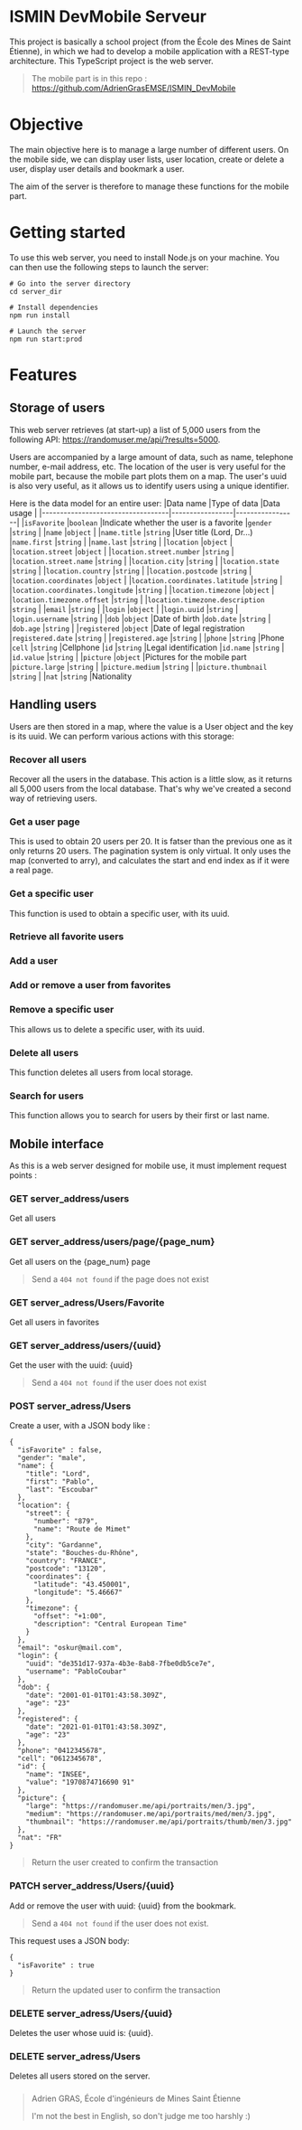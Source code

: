 # ISMIN DevMobile Serveur

This project is basically a school project (from the École des Mines de Saint Étienne), in which we had to develop a mobile application with a REST-type architecture. This TypeScript project is the web server.

> The mobile part is in this repo :
> https://github.com/AdrienGrasEMSE/ISMIN_DevMobile



# Objective

The main objective here is to manage a large number of different users. On the mobile side, we can display user lists, user location, create or delete a user, display user details and bookmark a user.

The aim of the server is therefore to manage these functions for the mobile part.



# Getting started

To use this web server, you need to install Node.js on your machine. You can then use the following steps to launch the server:

```
# Go into the server directory
cd server_dir

# Install dependencies
npm run install

# Launch the server
npm run start:prod
```



# Features

## Storage of users

This web server retrieves (at start-up) a list of 5,000 users from the following API: https://randomuser.me/api/?results=5000. 

Users are accompanied by a large amount of data, such as name, telephone number, e-mail address, etc. The location of the user is very useful for the mobile part, because the mobile part plots them on a map. The user's uuid is also very useful, as it allows us to identify users using a unique identifier.

Here is the data model for an entire user:
|Data name                          |Type of data     |Data usage       |
|-----------------------------------|-----------------|-----------------|
|`isFavorite`                       |`boolean`        |Indicate whether the user is a favorite
|`gender`                           |`string`         |
|`name`                             |`object`         |
|`name.title`                       |`string`         |User title (Lord, Dr...)
|`name.first`                       |`string`         |
|`name.last`                        |`string`         |
|`location`                         |`object`         |
|`location.street`                  |`object`         |
|`location.street.number`           |`string`         |
|`location.street.name`             |`string`         |
|`location.city`                    |`string`         |
|`location.state`                   |`string`         |
|`location.country`                 |`string`         |
|`location.postcode`                |`string`         |
|`location.coordinates`             |`object`         |
|`location.coordinates.latitude`    |`string`         |
|`location.coordinates.longitude`   |`string`         |
|`location.timezone`                |`object`         |
|`location.timezone.offset`         |`string`         |
|`location.timezone.description`    |`string`         |
|`email`                            |`string`         |
|`login`                            |`object`         |
|`login.uuid`                       |`string`         |
|`login.username`                   |`string`         |
|`dob`                              |`object`         |Date of birth
|`dob.date`                         |`string`         |
|`dob.age`                          |`string`         |
|`registered`                       |`object`         |Date of legal registration
|`registered.date`                  |`string`         |
|`registered.age`                   |`string`         |
|`phone`                            |`string`         |Phone
|`cell`                             |`string`         |Cellphone
|`id`                               |`string`         |Legal identification
|`id.name`                          |`string`         |
|`id.value`                         |`string`         |
|`picture`                          |`object`         |Pictures for the mobile part
|`picture.large`                    |`string`         |
|`picture.medium`                   |`string`         |
|`picture.thumbnail`                |`string`         |
|`nat`                              |`string`         |Nationality



## Handling users

Users are then stored in a map, where the value is a User object and the key is its uuid. We can perform various actions with this storage:


### Recover all users

Recover all the users in the database. This action is a little slow, as it returns all 5,000 users from the local database. That's why we've created a second way of retrieving users.


###  Get a user page

This is used to obtain 20 users per 20. It is fatser than the previous one as it only returns 20 users. The pagination system is only virtual. It only uses the map (converted to arry), and calculates the start and end index as if it were a real page.


### Get a specific user

This function is used to obtain a specific user, with its uuid.


### Retrieve all favorite users


### Add a user


### Add or remove a user from favorites


### Remove a specific user

This allows us to delete a specific user, with its uuid.


### Delete all users

This function deletes all users from local storage.


### Search for users

This function allows you to search for users by their first or last name.



## Mobile interface

As this is a web server designed for mobile use, it must implement request points :


### GET server_address/users

Get all users


### GET server_address/users/page/{page_num}

Get all users on the {page_num} page
> Send a `404 not found` if the page does not exist


### GET server_adress/Users/Favorite

Get all users in favorites


### GET server_address/users/{uuid}

Get the user with the uuid: {uuid}
> Send a `404 not found` if the user does not exist


### POST server_adress/Users

Create a user, with a JSON body like :
```
{
  "isFavorite" : false,
  "gender": "male",
  "name": {
    "title": "Lord",
    "first": "Pablo",
    "last": "Escoubar"
  },
  "location": {
    "street": {
      "number": "879",
      "name": "Route de Mimet"
    },
    "city": "Gardanne",
    "state": "Bouches-du-Rhône",
    "country": "FRANCE",
    "postcode": "13120",
    "coordinates": {
      "latitude": "43.450001",
      "longitude": "5.46667"
    },
    "timezone": {
      "offset": "+1:00",
      "description": "Central European Time"
    }
  },
  "email": "oskur@mail.com",
  "login": {
    "uuid": "de351d17-937a-4b3e-8ab8-7fbe0db5ce7e",
    "username": "PabloCoubar"
  },
  "dob": {
    "date": "2001-01-01T01:43:58.309Z",
    "age": "23"
  },
  "registered": {
    "date": "2021-01-01T01:43:58.309Z",
    "age": "23"
  },
  "phone": "0412345678",
  "cell": "0612345678",
  "id": {
    "name": "INSEE",
    "value": "1970874716690 91"
  },
  "picture": {
    "large": "https://randomuser.me/api/portraits/men/3.jpg",
    "medium": "https://randomuser.me/api/portraits/med/men/3.jpg",
    "thumbnail": "https://randomuser.me/api/portraits/thumb/men/3.jpg"
  },
  "nat": "FR"
}
```
> Return the user created to confirm the transaction


### PATCH server_address/Users/{uuid}

Add or remove the user with uuid: {uuid} from the bookmark.
> Send a `404 not found` if the user does not exist.

This request uses a JSON body:
```
{
  "isFavorite" : true
}
```
> Return the updated user to confirm the transaction


### DELETE server_adress/Users/{uuid}

Deletes the user whose uuid is: {uuid}.


### DELETE server_adress/Users

Deletes all users stored on the server.

### 
> Adrien GRAS, École d'ingénieurs de Mines Saint Étienne
>
> I'm not the best in English, so don't judge me too harshly :)

